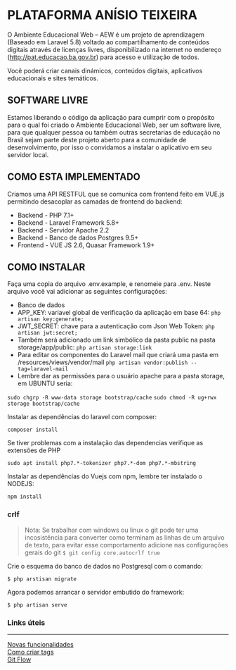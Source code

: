 # PLATAFORMA ANÍSIO TEIXEIRA

O Ambiente Educacional Web – AEW é um projeto de aprendizagem (Baseado em Laravel 5.8) voltado ao compartilhamento de conteúdos digitais através de licenças livres, disponibilizado na internet no endereço (http://pat.educacao.ba.gov.br) para acesso e utilização de todos.

Você poderá criar canais dinámicos, conteúdos digitais, aplicativos educacionais e sites temáticos.

## SOFTWARE LIVRE

Estamos liberando o código da aplicação para cumprir com o propósito para o qual foi criado o Ambiente Educacional Web, ser um software livre, para que qualquer pessoa ou também outras secretarias de educação no Brasil sejam parte deste projeto aberto para a comunidade de desenvolvimento, por isso o convidamos a instalar o aplicativo em seu servidor local.

## COMO ESTA IMPLEMENTADO

Criamos uma API RESTFUL que se comunica com frontend feito em VUE.js permitindo desacoplar as camadas de frontend do backend:

- Backend - PHP 7.1+
- Backend - Laravel Framework 5.8+
- Backend - Servidor Apache 2.2
- Backend - Banco de dados Postgres 9.5+
- Frontend - VUE JS 2.6, Quasar Framework 1.9+

## COMO INSTALAR

Faça uma copia do arquivo .env.example, e renomeie para .env. 
Neste arquivo você vai adicionar as seguintes configurações:

- Banco de dados
- APP_KEY: variavel global de verificação da aplicação em base 64: `php artisan key:generate;`
- JWT_SECRET: chave para a autenticação com Json Web Token: `php artisan jwt:secret;`
- Também será adicionado um link simbólico da pasta public na pasta storage/app/public: `php artisan storage:link`
- Para editar os componentes do Laravel mail que criará uma pasta em /resources/views/vendor/mail `php artisan vendor:publish --tag=laravel-mail`
- Lembre dar as permissões para o usuário apache para a pasta storage, em UBUNTU seria:

`sudo chgrp -R www-data storage bootstrap/cache`
`sudo chmod -R ug+rwx storage bootstrap/cache`

Instalar as dependências do laravel com composer:

`composer install`

Se tiver problemas com a instalação das dependencias verifique as extensões de PHP

`sudo apt install php7.*-tokenizer php7.*-dom php7.*-mbstring`

Instalar as dependências do Vuejs com npm, lembre ter instalado o NODEJS:

`npm install`

### crlf

> Nota: Se trabalhar com windows ou linux o git pode ter uma incosistência para converter como terminam as linhas de um arquivo de texto, para evitar esse comportamento adicione nas configurações gerais do git `$ git config core.autocrlf true`

Crie o esquema do banco de dados no Postgresql com o comando:

`$ php arstisan migrate`

Agora podemos arrancar o servidor embutido do framework:

`$ php artisan serve`
<br>
### Links úteis
<hr>

[Novas funcionalidades](https://github.com/nikoz84/plataforma-anisio-teixeira/blob/master/Versão.md) <br>
[Como criar tags](https://github.com/nikoz84/plataforma-anisio-teixeira/blob/master/TAGS.md) <br>
[Git Flow](https://blog.betrybe.com/git/git-flow/)

